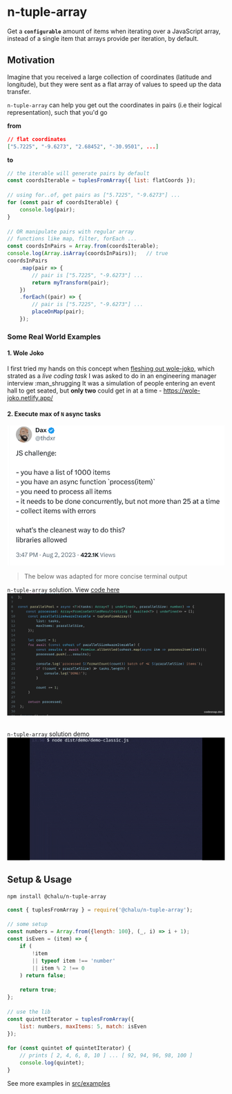 # n-tuple-array

Get a **`configurable`** amount of items when iterating over a JavaScript array, instead of a single item that arrays provide per iteration, by default.


## Motivation

Imagine that you received a large collection of coordinates (latitude and longitude), but they were sent 
as a flat array of values to speed up the data transfer.

`n-tuple-array` can help you get out the coordinates in pairs (i.e their logical representation), such that you'd go

**from** 
```json
// flat coordinates
["5.7225", "-9.6273", "2.68452", "-30.9501", ...]
```

**to**
```javascript
// the iterable will generate pairs by default
const coordsIterable = tuplesFromArray({ list: flatCoords });

// using for..of, get pairs as ["5.7225", "-9.6273"] ...
for (const pair of coordsIterable) {
    console.log(pair);
}

// OR manipulate pairs with regular array 
// functions like map, filter, forEach ...
const coordsInPairs = Array.from(coordsIterable);
console.log(Array.isArray(coordsInPairs));   // true
coordsInPairs
    .map(pair => {
        // pair is ["5.7225", "-9.6273"] ...
        return myTransform(pair);
    })
	.forEach((pair) => {
        // pair is ["5.7225", "-9.6273"] ...
        placeOnMap(pair);
    });
```

### Some Real World Examples

#### 1. Wole Joko

I first tried my hands on this concept when [fleshing out wole-joko](https://github.com/chalu/wole-joko/blob/dev/src/js/utils.js#L57-L92), which strated as a _live coding task_ I was asked to do in an engineering manager interview :man_shrugging 
It was a simulation of people entering an event hall to get seated, but **only two** could get in at a time - https://wole-joko.netlify.app/

#### 2. Execute max of `N` async tasks

![](./assets/the-dax-js-challenge.png "JS challenge by @thdxr")

> The below was adapted for more concise terminal output

`n-tuple-array` solution. View [code here](https://github.com/chalu/n-tuple-array/blob/main/src/examples/classic.ts#L6-L40)  <br>
![](./assets/demo-classic.png "n-tuple-array solution")
<br> <br>

`n-tuple-array` solution demo <br>
![](./assets/ntuple-array-demo-optimized.gif "n-tuple-array solution demo")

 

## Setup & Usage

```bash
npm install @chalu/n-tuple-array
```

```javascript
const { tuplesFromArray } = require('@chalu/n-tuple-array');

// some setup
const numbers = Array.from({length: 100}, (_, i) => i + 1);
const isEven = (item) => {
    if (
        !item
        || typeof item !== 'number'
        || item % 2 !== 0
    ) return false;

    return true;
};

// use the lib
const quintetIterator = tuplesFromArray({
    list: numbers, maxItems: 5, match: isEven
});

for (const quintet of quintetIterator) {
    // prints [ 2, 4, 6, 8, 10 ] ... [ 92, 94, 96, 98, 100 ]
	console.log(quintet);
}
```

See more examples in [src/examples](./src/examples/) 

